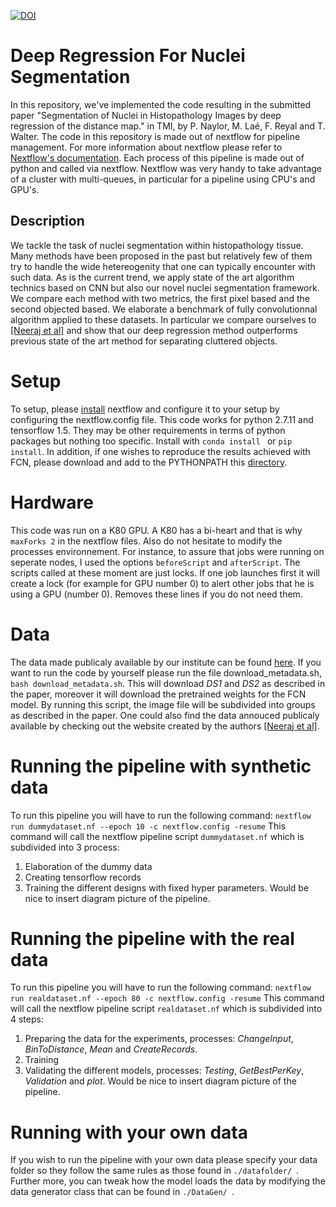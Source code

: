 [![DOI](https://zenodo.org/badge/DOI/10.5281/zenodo.1175282.svg)](https://doi.org/10.5281/zenodo.1175282)
# Deep Regression For Nuclei Segmentation

In this repository, we've implemented the code resulting in the submitted paper "Segmentation of Nuclei in Histopathology Images by deep regression of the distance map." in TMI, by P. Naylor, M. Laé, F. Reyal and T. Walter. The code in this repository is made out of nextflow for pipeline management. For more information about nextflow please refer to [Nextflow's documentation](https://www.nextflow.io/). Each process of this pipeline is made out of python and called via nextflow. Nextflow was very handy to take advantage of a cluster with multi-queues, in particular for a pipeline using CPU's and GPU's.

## Description
We tackle the task of nuclei segmentation within histopathology tissue. Many methods have been proposed in the past but relatively few of them try to handle the wide hetereogenity that one can typically encounter with such data. As is the current trend, we apply state of the art algorithm technics based on CNN but also our novel nuclei segmentation framework. We compare each method with two metrics, the first pixel based and the second objected based. We elaborate a benchmark of fully convolutionnal algorithm applied to these datasets.  In particular we compare ourselves to [\[Neeraj et al\]](https://nucleisegmentationbenchmark.weebly.com/) and show that our deep regression method outperforms previous state of the art method for separating cluttered objects. 

# Setup
To setup, please [install](https://www.nextflow.io/docs/latest/getstarted.html) nextflow and configure it to your setup by configuring the nextflow.config file. 
This code works for python 2.7.11 and tensorflow 1.5. They may be other requirements in terms of python packages but nothing too specific. Install with ```conda install ``` or ```pip install```. 
In addition, if one wishes to reproduce the results achieved with FCN, please download and add to the PYTHONPATH this [directory](https://github.com/warmspringwinds/tf-image-segmentation).
# Hardware
This code was run on a K80 GPU. A K80 has a bi-heart and that is why ```maxForks 2``` in the nextflow files. Also do not hesitate to modify the processes environnement. For instance, to assure that jobs were running on seperate nodes, I used the options ```beforeScript``` and ```afterScript```. The scripts called at these moment are just locks. If one job launches first it will create a lock (for example for GPU number 0) to alert other jobs that he is using a GPU (number 0). Removes these lines if you do not need them.
# Data 
The data made publicaly available by our institute can be found [here](https://zenodo.org/record/1175282/files/TNBC_NucleiSegmentation.zip). If you want to run the code by yourself please run the file download_metadata.sh, ```bash download_metadata.sh```. This will download *DS1* and *DS2* as described in the paper, moreover it will download the pretrained weights for the FCN model. 
By running this script, the image file will be subdivided into groups as described in the paper. 
One could also find the data annouced publicaly available by checking out the website created by the authors [\[Neeraj et al\]](https://nucleisegmentationbenchmark.weebly.com/).
# Running the pipeline with synthetic data
To run this pipeline you will have to run the following command: ```nextflow run dummydataset.nf --epoch 10 -c nextflow.config -resume```
This command will call the nextflow pipeline script ```dummydataset.nf``` which is subdivided into 3 process: 
1) Elaboration of the dummy data 
2) Creating tensorflow records
3) Training the different designs with fixed hyper parameters.
Would be nice to insert diagram picture of the pipeline.
# Running the pipeline with the real data
To run this pipeline you will have to run the following command: ```nextflow run realdataset.nf --epoch 80 -c nextflow.config -resume```
This command will call the nextflow pipeline script ```realdataset.nf``` which is subdivided into 4 steps: 
1) Preparing the data for the experiments, processes: *ChangeInput*, *BinToDistance*, *Mean* and *CreateRecords*.
2) Training
3) Validating the different models, processes: *Testing*, *GetBestPerKey*, *Validation* and *plot*.
Would be nice to insert diagram picture of the pipeline.
# Running with your own data
If you wish to run the pipeline with your own data please specify your data folder so they follow the same rules as those found in ```./datafolder/ ```. Further more, you can tweak how the model loads the data by modifying the data generator class that can be found in ```./DataGen/ ```.
